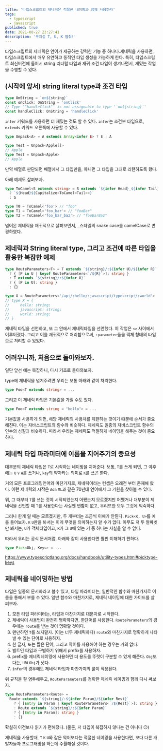 ```yaml
---
title: '타입스크립트의 제네릭은 적절한 네이밍과 함께 사용하자'
tags:
  - typescript
  - javascript
published: true
date: 2021-08-27 23:27:41
description: '무지성 T, U, K 멈춰!'
---
```


타입스크립트의 제네릭은 언어가 제공하는 강력한 기능 중 하나다.제네릭을 사용하면, 타입스크립트에서 매우 유연하고 동적인 타입 생성을 가능하게 한다. 특히, 타입스크립트 최신버전에 들어서 string 리터럴 타입과 재귀 조건 타입이 생겨나면서, 재밌는 작업을 수행할 수 있다.

## (시작에 앞서) string literal type과 조건 타입

```typescript
type OnString = `on${string}`
const onClick: OnString = 'onClick'
// Type '"handleClick"' is not assignable to type '`on${string}`'
const handleClick: OnString = 'handleClick'
```

`infer` 키워드를 사용하면 더 재밌는 것도 할 수 있다. `infer`는 조건부 타입으로, `extends` 키워드 오른쪽에 사용할 수 있다.

```typescript
type Unpack<A> = A extends Array<infer E> ? E : A

type Test = Unpack<Apple[]>
// Apple
type Test = Unpack<Apple>
// Apple
```

만약 배열로 판단되면 배열에서 그 타입만을, 아니면 그 타입을 그대로 리턴하도록 했다.

아래 예제도 살펴보자.

```typescript
type ToCamel<S extends string> = S extends `${infer Head}_${infer Tail}`
  ? `${Head}${Capitalize<ToCamel<Tail>>}`
  : S

type T0 = ToCamel<'foo'> // "foo"
type T1 = ToCamel<'foo_bar'> // "fooBar"
type T2 = ToCamel<'foo_bar_baz'> // "fooBarBaz"
```

넘어온 제네릭을 재귀적으로 살펴보면서, `_`스타일의 snake case를 camelCase로 변경하였다.

## 제네릭과 String literal type, 그리고 조건에 따른 타입을 활용한 복잡한 예제

```typescript
type RouteParameters<T> = T extends `${string}/:${infer U}/${infer R}`
  ? { [P in U | keyof RouteParameters<`/${R}`>]: string }
  : T extends `${string}/:${infer U}`
  ? { [P in U]: string }
  : {}

type X = RouteParameters<'/api/:hello/:javascript/typescript/:world'>
// type X = {
//     hello: string;
//     javascript: string;
//     world: string;
// }
```

제네릭 타입을 선언하고, 또 그 안에서 제네릭타입을 선언했다. 이 작업은 `<>` 사이에서 이루어졌다. 그리고 이를 재귀적으로 처리함으로써, `:parameter`들을 객체 형태의 타입으로 처리할 수 있었다.

## 어려우니까, 처음으로 돌아와보자.

일단 앞선 예는 복잡하니, 다시 기초로 돌아와보자.

type에 제네릭을 넘겨주려면 우리는 보통 아래와 같이 처리한다.

```typescript
type Foo<T extends string> = ...
```

그리고 이 제네릭 타입은 기본값을 가질 수도 있다.

```typescript
type Foo<T extends string = "hello"> = ...
```

기본값을 사용하게 되면, 해당 제네릭의 사용처를 제한하는 것이기 떄문에 순서가 중요해진다. 이는 자바스크립트의 함수와 비슷하다. 제네릭도 일종의 자바스크립트 함수의 인수의 성질과 비슷하다. 따라서 우리는 제네릭도 적절하게 네이밍을 해주는 것이 중요하다.

## 제네릭 타입 파라미터에 이름을 지어주기의 중요성

대부분의 제네릭 타입은 `T`로 시작하는 네이밍을 지어준다. 보통, `T`를 쓰게 되면, 그 이후에는 `U` `V` `W`를 쓰거나, `key`의 약자라는 의미로 `K`를 쓰곤 한다.

거의 모든 프로그래밍언어와 마찬가지로, 제네릭이라는 컨셉은 오래전 부터 존재해 왔다. 이런 제네릭의 시작은 `Ada` `ML`과 같은 70년대 언어에서 그 기원을 찾아볼 수 있다.

뭐, 그 때부터 `T`를 쓰는 것이 시작되었는지 어쨌는지 모르겠지만 어쨌거나 대부분이 제네릭을 선언할 때 `T`를 사용한다는 사실엔 변함이 없고, 우리또한 모두 그것에 익숙하다.

그러나 한개 일 때는 모르겠지만, 두 개부터는 조금씩 이해가 안된다. `Pick<K, U>`를 예를 들어보자. `K` `U`만을 봐서는 이게 무엇을 의미하는지 알 수가 없다. 아무도 저 두 알파벳만 봐서는, `U`가 객체타입이고, `K`가 그 `U`에 있는 키 중 하나는 사실을 알 수 없다.

따라서 우리는 공식 문서처럼, 아래와 같이 사용한다면 훨씬 이해하기 편하다.

```typescript
type Pick<Obj, Keys> = ...
```

https://www.typescriptlang.org/docs/handbook/utility-types.html#picktype-keys

## 제네릭을 네이밍하는 방법

타입은 일종의 문서화라고 볼수 있고, 타입 파라미터는, 일반적인 함수와 마찬가지로 이름을 통해서 부를 수 있다. 일반 함수와 마찬가지로, 제네릭 네이밍에 대한 가이드를 살펴보자.

1. 모든 타입 파라미터는, 타입과 마찬가지로 대문자로 시작한다.
2. 제네릭이 사용법이 완전히 명확하다면, 한단어를 사용한다. `RouteParameters`의 경우에는 `route`를 받는 것이 명확할 것이다.
3. 왠만하면 `T`를 쓰지말자. (이는 너무 제네릭하다) `route`와 마찬가지로 명확하게 나타낼 수 있는 단어로 사용하자.
4. 한 글자, 또는 짧은 단어, 그리고 약어를 사용해야 하는 경우는 거의 없다.
5. 빌트인 타입과 구별하기 위해서 prefix를 사용하자.
6. prefix를 제네릭네이밍에 사용하면 더 용도를 뚜렷이 구분할 수 있게 해준다. `Obj`보다는, `URLObj`가 낫다.
7. `infer`의 경우에도 제네릭 타입과 마찬가지의 룰이 적용된다.

위 규칙을 잘 염두해두고, `RouteParameters`를 정확한 제네릭 네이밍과 함께 다시 써보자.

```typescript
type RouteParameters<Route> =
  Route extends `${string}/:${infer Param}/${infer Rest}`
    ? { [Entry in Param | keyof RouteParameters<`/${Rest}`>]: string }
    : Route extends `${string}/:${infer Param}`
    ? { [Entry in Param]: string }
    : {}
```

확실히 이전보다 읽기가 편해졌다. (물론, 저 타입이 복잡하지 않다는 건 아니다 😑)

제네릭을 사용할때, `T` `K` `U`와 같은 약어보다는 적절한 네이밍을 사용한다면, 보다 다른 개발자들과 프로그래밍을 하는데 수월해질 것이다.
